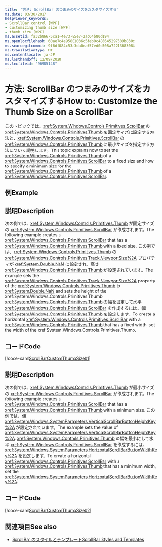 ```yaml
---
title: '方法: ScrollBar のつまみのサイズをカスタマイズする'
ms.date: 03/30/2017
helpviewer_keywords:
- ScrollBar control [WPF]
- customizing thumb size [WPF]
- thumb size [WPF]
ms.assetid: fa32b866-5ca1-4e73-85e7-2ac64b80d194
ms.openlocfilehash: 60ae7c4e95801036c5deb0c485645297509b830c
ms.sourcegitcommit: 9f6df084c53a3da0ea657ed0d708a72213683084
ms.translationtype: MT
ms.contentlocale: ja-JP
ms.lasthandoff: 12/09/2020
ms.locfileid: "96985148"
---
```

# <a name="how-to-customize-the-thumb-size-on-a-scrollbar"></a><span data-ttu-id="f6954-102">方法: ScrollBar のつまみのサイズをカスタマイズする</span><span class="sxs-lookup"><span data-stu-id="f6954-102">How to: Customize the Thumb Size on a ScrollBar</span></span>
<span data-ttu-id="f6954-103">このトピックでは、<xref:System.Windows.Controls.Primitives.ScrollBar> の <xref:System.Windows.Controls.Primitives.Thumb> を固定サイズに設定する方法と、<xref:System.Windows.Controls.Primitives.ScrollBar> の <xref:System.Windows.Controls.Primitives.Thumb> に最小サイズを指定する方法について説明します。</span><span class="sxs-lookup"><span data-stu-id="f6954-103">This topic explains how to set the <xref:System.Windows.Controls.Primitives.Thumb> of a <xref:System.Windows.Controls.Primitives.ScrollBar> to a fixed size and how to specify a minimum size for the <xref:System.Windows.Controls.Primitives.Thumb> of a <xref:System.Windows.Controls.Primitives.ScrollBar>.</span></span>  
  
## <a name="example"></a><span data-ttu-id="f6954-104">例</span><span class="sxs-lookup"><span data-stu-id="f6954-104">Example</span></span>  
  
## <a name="description"></a><span data-ttu-id="f6954-105">説明</span><span class="sxs-lookup"><span data-stu-id="f6954-105">Description</span></span>  
 <span data-ttu-id="f6954-106">次の例では、<xref:System.Windows.Controls.Primitives.Thumb> が固定サイズの <xref:System.Windows.Controls.Primitives.ScrollBar> が作成されます。</span><span class="sxs-lookup"><span data-stu-id="f6954-106">The following example creates a <xref:System.Windows.Controls.Primitives.ScrollBar> that has a <xref:System.Windows.Controls.Primitives.Thumb> with a fixed size.</span></span> <span data-ttu-id="f6954-107">この例では、<xref:System.Windows.Controls.Primitives.Thumb> の <xref:System.Windows.Controls.Primitives.Track.ViewportSize%2A> プロパティが <xref:System.Double.NaN> に設定され、高さ <xref:System.Windows.Controls.Primitives.Thumb> が設定されています。</span><span class="sxs-lookup"><span data-stu-id="f6954-107">The example sets the <xref:System.Windows.Controls.Primitives.Track.ViewportSize%2A> property of the <xref:System.Windows.Controls.Primitives.Thumb> to <xref:System.Double.NaN> and sets the height of the <xref:System.Windows.Controls.Primitives.Thumb>.</span></span>  <span data-ttu-id="f6954-108"><xref:System.Windows.Controls.Primitives.Thumb> の幅を固定して水平 <xref:System.Windows.Controls.Primitives.ScrollBar> を作成するには、幅 <xref:System.Windows.Controls.Primitives.Thumb> を設定します。</span><span class="sxs-lookup"><span data-stu-id="f6954-108">To create a horizontal <xref:System.Windows.Controls.Primitives.ScrollBar> with a <xref:System.Windows.Controls.Primitives.Thumb> that has a fixed width, set the width of the <xref:System.Windows.Controls.Primitives.Thumb>.</span></span>  
  
## <a name="code"></a><span data-ttu-id="f6954-109">コード</span><span class="sxs-lookup"><span data-stu-id="f6954-109">Code</span></span>  
 [!code-xaml[ScrollBarCustomThumbSize#1](~/samples/snippets/csharp/VS_Snippets_Wpf/ScrollBarCustomThumbSize/CS/Window1.xaml#1)]  
  
## <a name="description"></a><span data-ttu-id="f6954-110">説明</span><span class="sxs-lookup"><span data-stu-id="f6954-110">Description</span></span>  
 <span data-ttu-id="f6954-111">次の例では、<xref:System.Windows.Controls.Primitives.Thumb> が最小サイズの <xref:System.Windows.Controls.Primitives.ScrollBar> が作成されます。</span><span class="sxs-lookup"><span data-stu-id="f6954-111">The following example creates a <xref:System.Windows.Controls.Primitives.ScrollBar> that has a <xref:System.Windows.Controls.Primitives.Thumb> with a minimum size.</span></span> <span data-ttu-id="f6954-112">この例では、値 <xref:System.Windows.SystemParameters.VerticalScrollBarButtonHeightKey%2A> が設定されています。</span><span class="sxs-lookup"><span data-stu-id="f6954-112">The example sets the value of <xref:System.Windows.SystemParameters.VerticalScrollBarButtonHeightKey%2A>.</span></span> <span data-ttu-id="f6954-113"><xref:System.Windows.Controls.Primitives.Thumb> の幅を最小にして水平 <xref:System.Windows.Controls.Primitives.ScrollBar> を作成するには、<xref:System.Windows.SystemParameters.HorizontalScrollBarButtonWidthKey%2A> を設定します。</span><span class="sxs-lookup"><span data-stu-id="f6954-113">To create a horizontal <xref:System.Windows.Controls.Primitives.ScrollBar> with a <xref:System.Windows.Controls.Primitives.Thumb> that has a minimum width, set the <xref:System.Windows.SystemParameters.HorizontalScrollBarButtonWidthKey%2A>.</span></span>  
  
## <a name="code"></a><span data-ttu-id="f6954-114">コード</span><span class="sxs-lookup"><span data-stu-id="f6954-114">Code</span></span>  
 [!code-xaml[ScrollBarCustomThumbSize#2](~/samples/snippets/csharp/VS_Snippets_Wpf/ScrollBarCustomThumbSize/CS/Window1.xaml#2)]  
  
## <a name="see-also"></a><span data-ttu-id="f6954-115">関連項目</span><span class="sxs-lookup"><span data-stu-id="f6954-115">See also</span></span>

- [<span data-ttu-id="f6954-116">ScrollBar のスタイルとテンプレート</span><span class="sxs-lookup"><span data-stu-id="f6954-116">ScrollBar Styles and Templates</span></span>](scrollbar-styles-and-templates.md)
